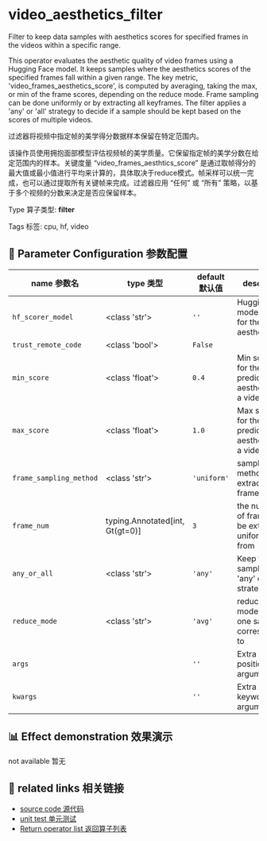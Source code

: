 # video_aesthetics_filter

Filter to keep data samples with aesthetics scores for specified frames in the videos within a specific range.

This operator evaluates the aesthetic quality of video frames using a Hugging Face model. It keeps samples where the aesthetics scores of the specified frames fall within a given range. The key metric, 'video_frames_aesthetics_score', is computed by averaging, taking the max, or min of the frame scores, depending on the reduce mode. Frame sampling can be done uniformly or by extracting all keyframes. The filter applies a 'any' or 'all' strategy to decide if a sample should be kept based on the scores of multiple videos.

过滤器将视频中指定帧的美学得分数据样本保留在特定范围内。

该操作员使用拥抱面部模型评估视频帧的美学质量。它保留指定帧的美学分数在给定范围内的样本。关键度量 “video_frames_aesthtics_score” 是通过取帧得分的最大值或最小值进行平均来计算的，具体取决于reduce模式。帧采样可以统一完成，也可以通过提取所有关键帧来完成。过滤器应用 “任何” 或 “所有” 策略，以基于多个视频的分数来决定是否应保留样本。

Type 算子类型: **filter**

Tags 标签: cpu, hf, video

## 🔧 Parameter Configuration 参数配置
| name 参数名 | type 类型 | default 默认值 | desc 说明 |
|--------|------|--------|------|
| `hf_scorer_model` | <class 'str'> | `''` | Huggingface model name for the aesthetics |
| `trust_remote_code` | <class 'bool'> | `False` |  |
| `min_score` | <class 'float'> | `0.4` | Min score for the predicted aesthetics in a video. |
| `max_score` | <class 'float'> | `1.0` | Max score for the predicted aesthetics in a video. |
| `frame_sampling_method` | <class 'str'> | `'uniform'` | sampling method of extracting frame |
| `frame_num` | typing.Annotated[int, Gt(gt=0)] | `3` | the number of frames to be extracted uniformly from |
| `any_or_all` | <class 'str'> | `'any'` | Keep this sample with 'any' or 'all' strategy of |
| `reduce_mode` | <class 'str'> | `'avg'` | reduce mode when one sample corresponds to |
| `args` |  | `''` | Extra positional arguments. |
| `kwargs` |  | `''` | Extra keyword arguments. |

## 📊 Effect demonstration 效果演示
not available 暂无

## 🔗 related links 相关链接
- [source code 源代码](../../../data_juicer/ops/filter/video_aesthetics_filter.py)
- [unit test 单元测试](../../../tests/ops/filter/test_video_aesthetics_filter.py)
- [Return operator list 返回算子列表](../../Operators.md)